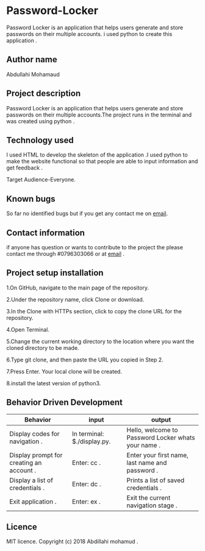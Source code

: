 # Password-Locker

Password Locker is an application that helps users generate and store passwords on their multiple accounts. i used python to create this application .

## Author name

Abdullahi Mohamaud

## Project description

Password Locker is an application that helps users generate and store passwords on their multiple accounts.The project runs in the terminal and was created using python .

## Technology used

I used HTML to develop the skeleton of the application .I used python to make the website functional so that people are able to input information and get feedback .

Target Audience-Everyone.

## Known bugs

So far no identified bugs but if you get any contact me on [email](zainkalister@gmail.com).

## Contact information

if anyone has question or wants to contribute to the project the please contact me through #0796303066 or at [email](zainkalister@gmail.com) .

## Project setup installation

1.On GitHub, navigate to the main page of the repository.

2.Under the repository name, click Clone or download.

3.In the Clone with HTTPs section, click  to copy the clone URL for the repository.

4.Open Terminal.

5.Change the current working directory to the location where you want the cloned directory to be made.

6.Type git clone, and then paste the URL you copied in Step 2.

7.Press Enter. Your local clone will be created.

8.install the latest version of python3.

## Behavior Driven Development

|Behavior|input|output|
|--------|-----|------|
|Display codes for navigation .| In terminal: $./display.py. |Hello, welcome to Password Locker  whats your name .|
|Display prompt for creating an account .|Enter: cc .|Enter your first name, last name and password .|
|Display a list of credentials .|Enter: dc .|Prints a list of saved credentials .|
|Exit application .|Enter: ex .|Exit the current navigation stage .|

## Licence

MIT licence. Copyright (c) 2018 Abdillahi mohamud .
